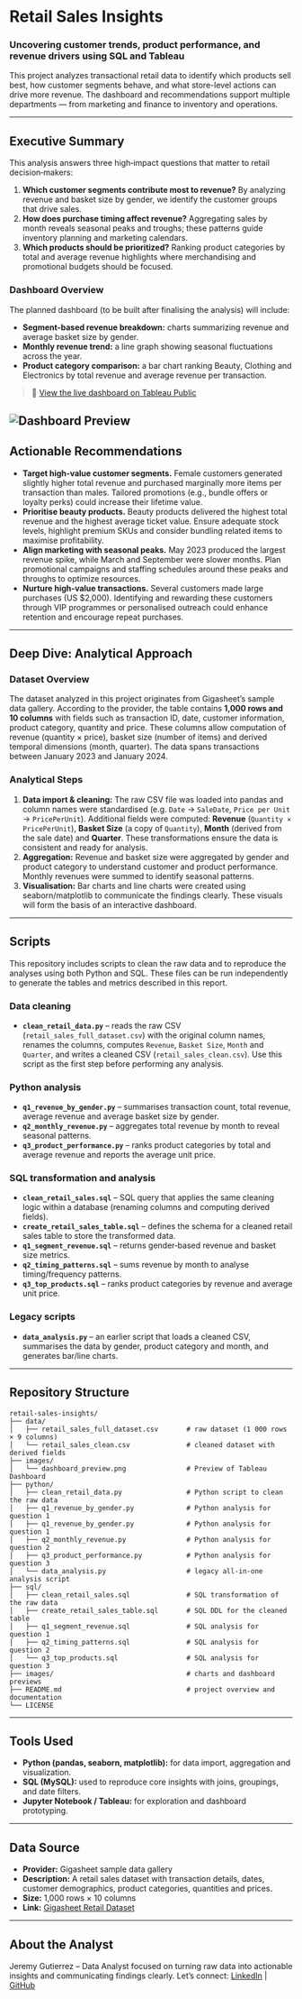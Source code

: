 # Retail Sales Insights

### Uncovering customer trends, product performance, and revenue drivers using SQL and Tableau

This project analyzes transactional retail data to identify which products sell best, how customer segments behave, and what store-level actions can drive more revenue. The dashboard and recommendations support multiple departments — from marketing and finance to inventory and operations.

---

## Executive Summary

This analysis answers three high‑impact questions that matter to retail decision‑makers:

1. **Which customer segments contribute most to revenue?** By analyzing revenue and basket size by gender, we identify the customer groups that drive sales.
2. **How does purchase timing affect revenue?** Aggregating sales by month reveals seasonal peaks and troughs; these patterns guide inventory planning and marketing calendars.
3. **Which products should be prioritized?** Ranking product categories by total and average revenue highlights where merchandising and promotional budgets should be focused.

### Dashboard Overview

The planned dashboard (to be built after finalising the analysis) will include:

- **Segment‑based revenue breakdown:** charts summarizing revenue and average basket size by gender.
- **Monthly revenue trend:** a line graph showing seasonal fluctuations across the year.
- **Product category comparison:** a bar chart ranking Beauty, Clothing and Electronics by total revenue and average revenue per transaction.

> 🔗 [View the live dashboard on Tableau Public](https://public.tableau.com/views/RetailSalesInsights_17537521330210/RetailSalesInsights?:language=en-US&:sid=&:redirect=auth&:display_count=n&:origin=viz_share_link) 

![Dashboard Preview](images/dashboard_preview.png)
---

## Actionable Recommendations

- **Target high‑value customer segments.** Female customers generated slightly higher total revenue and purchased marginally more items per transaction than males. Tailored promotions (e.g., bundle offers or loyalty perks) could increase their lifetime value. 
- **Prioritise beauty products.** Beauty products delivered the highest total revenue and the highest average ticket value. Ensure adequate stock levels, highlight premium SKUs and consider bundling related items to maximise profitability. 
- **Align marketing with seasonal peaks.** May 2023 produced the largest revenue spike, while March and September were slower months. Plan promotional campaigns and staffing schedules around these peaks and throughs to optimize resources.
- **Nurture high‑value transactions.** Several customers made large purchases (US $2,000). Identifying and rewarding these customers through VIP programmes or personalised outreach could enhance retention and encourage repeat purchases.

---

## Deep Dive: Analytical Approach

### Dataset Overview

The dataset analyzed in this project originates from Gigasheet’s sample data gallery. According to the provider, the table contains **1,000 rows and 10 columns** with fields such as transaction ID, date, customer information, product category, quantity and price. These columns allow computation of revenue (quantity × price), basket size (number of items) and derived temporal dimensions (month, quarter). The data spans transactions between January 2023 and January 2024.

### Analytical Steps

1. **Data import & cleaning:** The raw CSV file was loaded into pandas and column names were standardised (e.g. `Date` → `SaleDate`, `Price per Unit` → `PricePerUnit`). Additional fields were computed: **Revenue** (`Quantity × PricePerUnit`), **Basket Size** (a copy of `Quantity`), **Month** (derived from the sale date) and **Quarter**. These transformations ensure the data is consistent and ready for analysis.
2. **Aggregation:** Revenue and basket size were aggregated by gender and product category to understand customer and product performance. Monthly revenues were summed to identify seasonal patterns.
3. **Visualisation:** Bar charts and line charts were created using seaborn/matplotlib to communicate the findings clearly. These visuals will form the basis of an interactive dashboard.

---

## Scripts

This repository includes scripts to clean the raw data and to reproduce the analyses using both Python and SQL. These files can be run independently to generate the tables and metrics described in this report.

### Data cleaning

- **`clean_retail_data.py`** – reads the raw CSV (`retail_sales_full_dataset.csv`) with the original column names, renames the columns, computes `Revenue`, `Basket Size`, `Month` and `Quarter`, and writes a cleaned CSV (`retail_sales_clean.csv`). Use this script as the first step before performing any analysis.

### Python analysis

- **`q1_revenue_by_gender.py`** – summarises transaction count, total revenue, average revenue and average basket size by gender.
- **`q2_monthly_revenue.py`** – aggregates total revenue by month to reveal seasonal patterns.
- **`q3_product_performance.py`** – ranks product categories by total and average revenue and reports the average unit price.

### SQL transformation and analysis

- **`clean_retail_sales.sql`** – SQL query that applies the same cleaning logic within a database (renaming columns and computing derived fields).
- **`create_retail_sales_table.sql`** – defines the schema for a cleaned retail sales table to store the transformed data.
- **`q1_segment_revenue.sql`** – returns gender‑based revenue and basket size metrics.
- **`q2_timing_patterns.sql`** – sums revenue by month to analyse timing/frequency patterns.
- **`q3_top_products.sql`** – ranks product categories by revenue and average unit price.

### Legacy scripts

- **`data_analysis.py`** – an earlier script that loads a cleaned CSV, summarises the data by gender, product category and month, and generates bar/line charts.

---

## Repository Structure

```
retail-sales-insights/
├── data/
│   ├── retail_sales_full_dataset.csv       # raw dataset (1 000 rows × 9 columns)
│   └── retail_sales_clean.csv              # cleaned dataset with derived fields
├── images/
│   └── dashboard_preview.png               # Preview of Tableau Dashboard
├── python/
│   ├── clean_retail_data.py                # Python script to clean the raw data
│   ├── q1_revenue_by_gender.py             # Python analysis for question 1
│   ├── q1_revenue_by_gender.py             # Python analysis for question 1
│   ├── q2_monthly_revenue.py               # Python analysis for question 2
│   ├── q3_product_performance.py           # Python analysis for question 3
│   └── data_analysis.py                    # legacy all‑in‑one analysis script
├── sql/
│   ├── clean_retail_sales.sql              # SQL transformation of the raw data
│   ├── create_retail_sales_table.sql       # SQL DDL for the cleaned table
│   ├── q1_segment_revenue.sql              # SQL analysis for question 1
│   ├── q2_timing_patterns.sql              # SQL analysis for question 2
│   └── q3_top_products.sql                 # SQL analysis for question 3
├── images/                                 # charts and dashboard previews
├── README.md                               # project overview and documentation
└── LICENSE
```

---

## Tools Used

- **Python (pandas, seaborn, matplotlib):** for data import, aggregation and visualization.
- **SQL (MySQL):** used to reproduce core insights with joins, groupings, and date filters.
- **Jupyter Notebook / Tableau:** for exploration and dashboard prototyping.

---

## Data Source

- **Provider:** Gigasheet sample data gallery
- **Description:** A retail sales dataset with transaction details, dates, customer demographics, product categories, quantities and prices.
- **Size:** 1,000 rows × 10 columns
- **Link:** [Gigasheet Retail Dataset](https://www.gigasheet.com/sample-data/retail-sales-dataset)

---

## About the Analyst

Jeremy Gutierrez – Data Analyst focused on turning raw data into actionable insights and communicating findings clearly. 
Let’s connect: [LinkedIn](https://www.linkedin.com/in/jeremy-gutierrez-4502391bb/) | [GitHub](https://github.com/JZambrana1612) 
